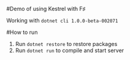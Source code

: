 #Demo of using Kestrel with F♯

Working with `dotnet cli 1.0.0-beta-002071`

#How to run

1. Run `dotnet restore` to restore packages
1. Run `dotnet run` to compile and start server

